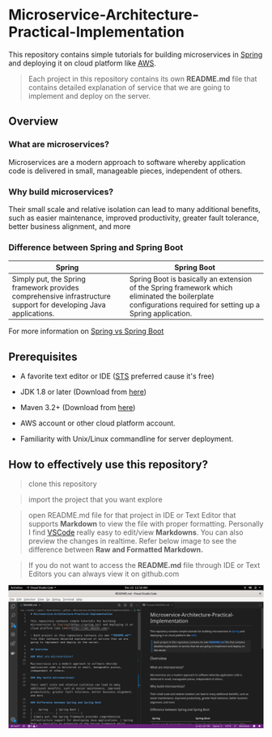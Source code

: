 # Microservice-Architecture-Practical-Implementation

This repository contains simple tutorials for building microservices in [Spring](https://spring.io/) and deploying it on cloud platform like [AWS](https://aws.amazon.com/).

> Each project in this repository contains its own **README.md** file that contains detailed explanation of service that we are going to implement and deploy on the server. 

## Overview

### What are microservices?

Microservices are a modern approach to software whereby application code is delivered in small, manageable pieces, independent of others.

### Why build microservices?

Their small scale and relative isolation can lead to many additional benefits, such as easier maintenance, improved productivity, greater fault tolerance, better business alignment, and more

### Difference between Spring and Spring Boot

|    Spring     | Spring Boot |
| ------------- | ------------- |
| Simply put, the Spring framework provides comprehensive infrastructure support for developing Java applications. | Spring Boot is basically an extension of the Spring framework which eliminated the boilerplate configurations required for setting up a Spring application.  |

For more information on [Spring vs Spring Boot](https://www.baeldung.com/spring-vs-spring-boot)

## Prerequisites

* A favorite text editor or IDE ([STS](https://spring.io/tools) preferred cause it's free)

* JDK 1.8 or later (Download from [here](https://www.oracle.com/java/technologies/javase-downloads.html))
 
* Maven 3.2+ (Download from [here](https://maven.apache.org/download.cgi))

* AWS account or other cloud platform account.

* Familiarity with Unix/Linux commandline for server deployment.

## How to effectively use this repository?

> clone this repository

> import the project that you want explore

> open README.md file for that project in IDE or Text Editor that supports **Markdown** to view the file with proper formatting. Personally I find [VSCode](https://code.visualstudio.com/download) really easy to edit/view **Markdowns**. You can also preview the changes in realtime. Refer below image to see the difference between **Raw and Formatted Markdown.**

> If you do not want to access the **README.md** file through IDE or Text Editors you can always view it on github.com

![Raw vs Formatted Markdown](static/rawvsformattedMD.png)